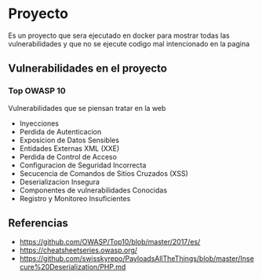 # Proyecto

Es un proyecto que sera ejecutado en docker para mostrar todas las vulnerabilidades y que no se ejecute codigo mal intencionado en la pagina


## Vulnerabilidades en el proyecto

### Top OWASP 10

Vulnerabilidades que se piensan tratar en la web

- Inyecciones
- Perdida de Autenticacion
- Exposicion de Datos Sensibles
- Entidades Externas XML (XXE)
- Perdida de Control de Acceso
- Configuracion de Seguridad Incorrecta
- Secucencia de Comandos de Sitios Cruzados (XSS)
- Deserializacion Insegura
- Componentes de vulnerabilidades Conocidas
- Registro y Monitoreo Insuficientes


## Referencias

- https://github.com/OWASP/Top10/blob/master/2017/es/
- https://cheatsheetseries.owasp.org/
- https://github.com/swisskyrepo/PayloadsAllTheThings/blob/master/Insecure%20Deserialization/PHP.md
